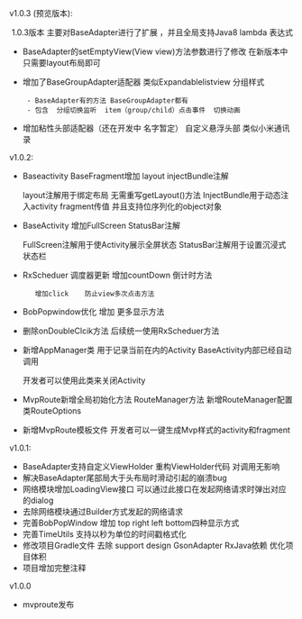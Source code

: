 v1.0.3 (预览版本):

​    1.0.3版本 主要对BaseAdapter进行了扩展 ，并且全局支持Java8 lambda 表达式

- BaseAdapter的setEmptyView(View view)方法参数进行了修改 在新版本中只需要layout布局即可

- 增加了BaseGroupAdapter适配器  类似Expandablelistview 分组样式

       - BaseAdapter有的方法 BaseGroupAdapter都有
       - 包含  分组切换监听  item（group/child）点击事件  切换动画

- 增加粘性头部适配器（还在开发中  名字暂定） 自定义悬浮头部 类似小米通讯录  



v1.0.2:

- Baseactivity BaseFragment增加 layout injectBundle注解

  layout注解用于绑定布局 无需重写getLayout()方法
  InjectBundle用于动态注入activity fragment传值 并且支持位序列化的object对象

- BaseActivity 增加FullScreen StatusBar注解

   FullScreen注解用于使Activity展示全屏状态
   StatusBar注解用于设置沉浸式状态栏

- RxScheduer 调度器更新  增加countDown 倒计时方法

         增加click    防止view多次点击方法

- BobPopwindow优化 增加 更多显示方法

- 删除onDoubleClcik方法  后续统一使用RxScheduer方法

- 新增AppManager类  用于记录当前在内的Activity BaseActivity内部已经自动调用

  开发者可以使用此类来关闭Activity

- MvpRoute新增全局初始化方法 RouteManager方法  新增RouteManager配置类RouteOptions

- 新增MvpRoute模板文件 开发者可以一键生成Mvp样式的activity和fragment


v1.0.1:

- BaseAdapter支持自定义ViewHolder 重构ViewHolder代码  对调用无影响
- 解决BaseAdapter尾部局大于头布局时滑动引起的崩溃bug
- 网络模块增加LoadingView接口 可以通过此接口在发起网络请求时弹出对应的dialog
- 去除网络模块通过Builder方式发起的网络请求
- 完善BobPopWindow  增加 top right left bottom四种显示方式
- 完善TimeUtils  支持以秒为单位的时间戳格式化
- 修改项目Gradle文件  去除 support design GsonAdapter RxJava依赖 优化项目体积
- 项目增加完整注释

v1.0.0
- mvproute发布
